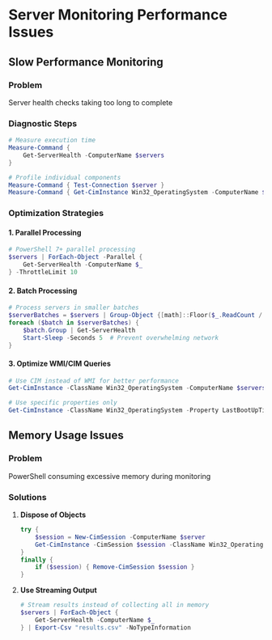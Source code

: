 # Server Monitoring Performance Issues

## Slow Performance Monitoring

### Problem
Server health checks taking too long to complete

### Diagnostic Steps
```powershell
# Measure execution time
Measure-Command {
    Get-ServerHealth -ComputerName $servers
}

# Profile individual components
Measure-Command { Test-Connection $server }
Measure-Command { Get-CimInstance Win32_OperatingSystem -ComputerName $server }
```

### Optimization Strategies

#### 1. Parallel Processing
```powershell
# PowerShell 7+ parallel processing
$servers | ForEach-Object -Parallel {
    Get-ServerHealth -ComputerName $_
} -ThrottleLimit 10
```

#### 2. Batch Processing
```powershell
# Process servers in smaller batches
$serverBatches = $servers | Group-Object {[math]::Floor($_.ReadCount / 10)}
foreach ($batch in $serverBatches) {
    $batch.Group | Get-ServerHealth
    Start-Sleep -Seconds 5  # Prevent overwhelming network
}
```

#### 3. Optimize WMI/CIM Queries
```powershell
# Use CIM instead of WMI for better performance
Get-CimInstance -ClassName Win32_OperatingSystem -ComputerName $servers

# Use specific properties only
Get-CimInstance -ClassName Win32_OperatingSystem -Property LastBootUpTime -ComputerName $servers
```

## Memory Usage Issues

### Problem
PowerShell consuming excessive memory during monitoring

### Solutions
1. **Dispose of Objects**
   ```powershell
   try {
       $session = New-CimSession -ComputerName $server
       Get-CimInstance -CimSession $session -ClassName Win32_OperatingSystem
   }
   finally {
       if ($session) { Remove-CimSession $session }
   }
   ```

2. **Use Streaming Output**
   ```powershell
   # Stream results instead of collecting all in memory
   $servers | ForEach-Object {
       Get-ServerHealth -ComputerName $_
   } | Export-Csv "results.csv" -NoTypeInformation
   ```
